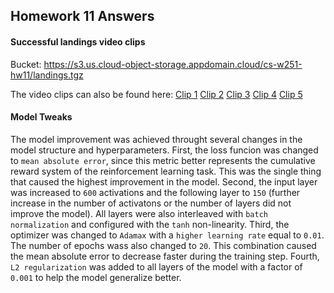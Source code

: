 ## Homework 11 Answers

#### Successful landings video clips

Bucket: https://s3.us.cloud-object-storage.appdomain.cloud/cs-w251-hw11/landings.tgz

The video clips can also be found here: [Clip 1](export_landing_1.mp4) [Clip 2](export_landing_2.mp4) [Clip 3](export_landing_3.mp4) [Clip 4](export_landing_4.mp4)  [Clip 5](export_landing_5.mp4)  

#### Model Tweaks

The model improvement was achieved throught several changes in the model structure and hyperparameters. First, the loss funcion was changed to ```mean absolute error```, since this metric better represents the cumulative reward system of the reinforcement learning task. This was the single thing that caused the highest improvement in the model. Second, the input layer was increased to ```600``` activations and the following layer to ```150``` (further increase in the number of activatons or the number of layers did not improve the model). All layers were also interleaved with ```batch normalization``` and configured with the ```tanh``` non-linearity. Third, the optimizer was changed to ```Adamax``` with a ```higher learning rate``` equal to ```0.01```. The number of epochs wass also changed to ```20```. This combination caused the mean absolute error to decrease faster during the training step. Fourth, ```L2 regularization``` was added to all layers of the model with a factor of ```0.001``` to help the model generalize better.